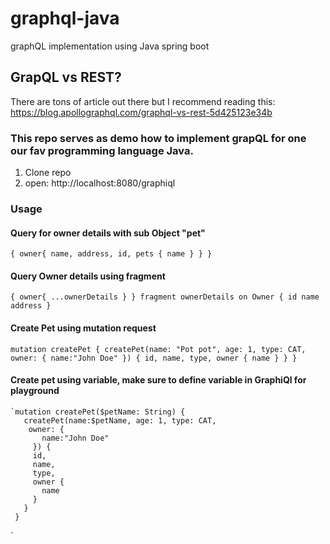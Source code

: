 # graphql-java
graphQL implementation using Java spring boot

## GrapQL vs REST?
There are tons of article out there but I recommend reading this: https://blog.apollographql.com/graphql-vs-rest-5d425123e34b

### This repo serves as demo how to implement grapQL for one our fav programming language Java.

1) Clone repo
2) open: http://localhost:8080/graphiql

### Usage

#### Query for owner details with sub Object "pet"
   `{
      owner{
       name,
       address,
       id,
       pets {
         name
       }
     }
   } `  

#### Query Owner details using fragment
  `{
     owner{
      ...ownerDetails
    }
  }
  fragment ownerDetails on Owner {
      id
      name
      address
  }`
  
#### Create Pet using mutation request
`mutation createPet {
  createPet(name: "Pot pot", age: 1, type: CAT,
   owner: {
      name:"John Doe"
    }) {
    id,
    name,
    type,
    owner {
      name
    }
  }
}`

#### Create pet using variable, make sure to define variable in GraphiQl for playground
    `mutation createPet($petName: String) {
       createPet(name:$petName, age: 1, type: CAT,
        owner: {
           name:"John Doe"
         }) {
         id,
         name,
         type,
         owner {
           name
         }
       }
     }

`

